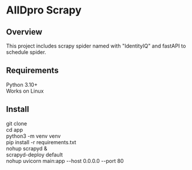 # AIIDpro Scrapy
## Overview
This project includes scrapy spider named with "IdentityIQ" and fastAPI to schedule spider.
## Requirements
Python 3.10+
<br>
Works on Linux
## Install
git clone
<br>
cd app
<br>
python3 -m venv venv
<br>
pip install -r requirements.txt
<br>
nohup scrapyd &
<br>
scrapyd-deploy default
<br>
nohup uvicorn main:app --host 0.0.0.0 --port 80
